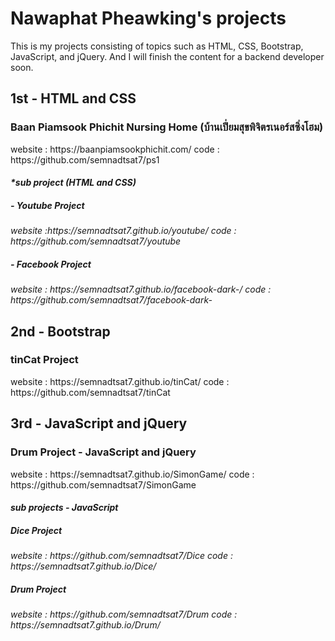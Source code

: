 # Nawaphat Pheawking's projects

This is my projects consisting of topics such as HTML, CSS, Bootstrap, JavaScript, and jQuery. 
And I will finish the content for a backend developer soon.

<h2>1st - HTML and CSS</h2>

  <h3>Baan Piamsook Phichit Nursing Home (บ้านเปี่ยมสุขพิจิตรเนอร์สซิ่งโฮม) </h3>
  <p>website : https://baanpiamsookphichit.com/  code : https://github.com/semnadtsat7/ps1</p>
  
  <em>
   <h4>*sub project (HTML and CSS)</h4>
     <h5>- Youtube Project</h5> 
     <p>website :https://semnadtsat7.github.io/youtube/  code : https://github.com/semnadtsat7/youtube </p>
     <p></p>
     <h5>- Facebook Project</h5>
     <p>website : https://semnadtsat7.github.io/facebook-dark-/  code : https://github.com/semnadtsat7/facebook-dark- </p>
  </em>

<h2>2nd - Bootstrap</h2>
  <h3>tinCat Project</h3>
  <p>website : https://semnadtsat7.github.io/tinCat/ code : https://github.com/semnadtsat7/tinCat</p>
   
 <h2>3rd - JavaScript and jQuery</h2>
 <h3>Drum Project - JavaScript and jQuery</h3>
  <p>website : https://semnadtsat7.github.io/SimonGame/ code : https://github.com/semnadtsat7/SimonGame</p>
  
  <em>
  <h4>sub projects - JavaScript</h4>
  <h5>Dice Project</h5>
  <p>website : https://github.com/semnadtsat7/Dice code : https://semnadtsat7.github.io/Dice/</p>
  <h5>Drum Project</h5>
  <p>website : https://github.com/semnadtsat7/Drum code : https://semnadtsat7.github.io/Drum/</p>
  </em>
